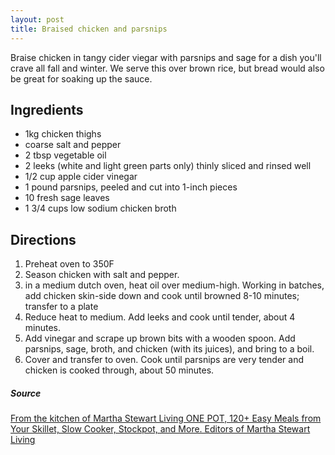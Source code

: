 ```yaml
---
layout: post
title: Braised chicken and parsnips
---
```


Braise chicken in tangy cider viegar with parsnips and sage for a dish you'll crave all fall and winter. We serve this over brown rice, but bread would also be great for soaking up the sauce.

## Ingredients
- 1kg chicken thighs
- coarse salt and pepper
- 2 tbsp vegetable oil
- 2 leeks (white and light green parts only) thinly sliced and rinsed well
- 1/2 cup apple cider vinegar
- 1 pound parsnips, peeled and cut into 1-inch pieces
- 10 fresh sage leaves
- 1 3/4 cups low sodium chicken broth

## Directions
1. Preheat oven to 350F
2. Season chicken with salt and pepper.
3. in a medium dutch oven, heat oil over medium-high. Working in batches, add chicken skin-side down and cook until browned 8-10 minutes; transfer to a plate
4. Reduce heat to medium. Add leeks and cook until tender, about 4 minutes.
5. Add vinegar and scrape up brown bits with a wooden spoon. Add parsnips, sage, broth, and chicken (with its juices), and bring to a boil.
6. Cover and transfer to oven. Cook until parsnips are very tender and chicken is cooked through, about 50 minutes.

##### Source
[From the kitchen of Martha Stewart Living ONE POT, 120+ Easy Meals from Your Skillet, Slow Cooker, Stockpot, and More. Editors of Martha Stewart Living](https://martha.com/products/one-pot-120-easy-meals-from-your-skillet-slow-cooker-stockpot-and-more-a-cookbook)

